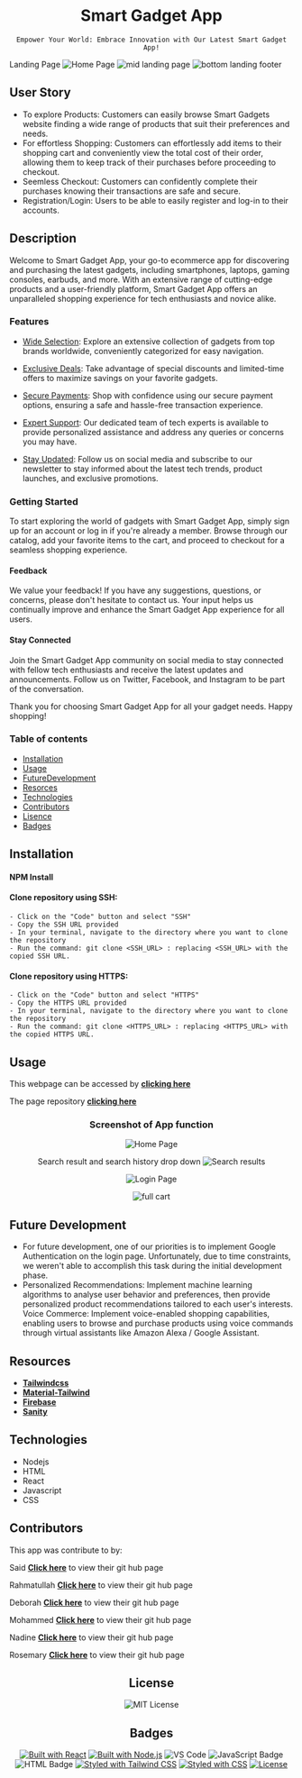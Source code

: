 <div align="center">

# Smart Gadget App

    Empower Your World: Embrace Innovation with Our Latest Smart Gadget App!

</div>

Landing Page
![Home Page](./src/assets/images/home%20page%20readme%20smart.JPG)
![mid landing page](./src/assets/images/smart%20ga%20landing2.JPG)
![bottom landing footer](./src/assets/images/landing%20three.JPG)

## User Story

- To explore Products: Customers can easily browse Smart Gadgets website finding a wide range of products that suit their preferences and needs.
- For effortless Shopping: Customers can effortlessly add items to their shopping cart and conveniently view the total cost of their order, allowing them to keep track of their purchases before proceeding to checkout.
- Seemless Checkout: Customers can confidently complete their purchases knowing their transactions are safe and secure.
- Registration/Login: Users to be able to easily register and log-in to their accounts.


## Description

Welcome to Smart Gadget App, your go-to ecommerce app for discovering and purchasing the latest gadgets, including smartphones, laptops, gaming consoles, earbuds, and more. With an extensive range of cutting-edge products and a user-friendly platform, Smart Gadget App offers an unparalleled shopping experience for tech enthusiasts and novice alike.


### Features

- <u>Wide Selection</u>: Explore an extensive collection of gadgets from top brands worldwide, conveniently categorized for easy navigation.

- <u>Exclusive Deals</u>: Take advantage of special discounts and limited-time offers to maximize savings on your favorite gadgets.

- <u>Secure Payments</u>: Shop with confidence using our secure payment options, ensuring a safe and hassle-free transaction experience.

- <u>Expert Support</u>: Our dedicated team of tech experts is available to provide personalized assistance and address any queries or concerns you may have.

- <u>Stay Updated</u>: Follow us on social media and subscribe to our newsletter to stay informed about the latest tech trends, product launches, and exclusive promotions.

### Getting Started

To start exploring the world of gadgets with Smart Gadget App, simply sign up for an account or log in if you're already a member. Browse through our catalog, add your favorite items to the cart, and proceed to checkout for a seamless shopping experience.

#### Feedback

We value your feedback! If you have any suggestions, questions, or concerns, please don't hesitate to contact us. Your input helps us continually improve and enhance the Smart Gadget App experience for all users.

#### Stay Connected

Join the Smart Gadget App community on social media to stay connected with fellow tech enthusiasts and receive the latest updates and announcements. Follow us on Twitter, Facebook, and Instagram to be part of the conversation.

Thank you for choosing Smart Gadget App for all your gadget needs. Happy shopping!

### Table of contents

- [Installation](#installation)
- [Usage](#usage)
- [FutureDevelopment](#FutureDevelopment)
- [Resorces](#resorces)
- [Technologies](#technologies)
- [Contributors](#contributors)
- [Lisence](#lisence)
- [Badges](#badges)


## Installation

#### NPM Install

#### Clone repository using SSH:
    - Click on the "Code" button and select "SSH"
    - Copy the SSH URL provided
    - In your terminal, navigate to the directory where you want to clone the repository
    - Run the command: git clone <SSH_URL> : replacing <SSH_URL> with the copied SSH URL.

#### Clone repository using HTTPS:
    - Click on the "Code" button and select "HTTPS"
    - Copy the HTTPS URL provided
    - In your terminal, navigate to the directory where you want to clone the repository
    - Run the command: git clone <HTTPS_URL> : replacing <HTTPS_URL> with the copied HTTPS URL.

## Usage

This webpage can be accessed by [**clicking here**](...)

The page repository [**clicking here**](https://github.com/SKhail/smart-gadget)

<div align="center">

### Screenshot of App function

![Home Page](./src/assets/images/home%20page%20readme%20smart.JPG)

Search result and search history drop down
![Search results](./src/assets/images/smartphoness.JPG)

![Login Page](./src/assets/images/loginnn.JPG)

![full cart](./src/assets/images/full%20cart.JPG)

</div>

## Future Development

- For future development, one of our priorities is to implement Google Authentication on the login page. Unfortunately, due to time constraints, we weren't able to accomplish this task during the initial development phase.
- Personalized Recommendations: Implement machine learning algorithms to analyse user behavior and preferences, then provide personalized product recommendations tailored to each user's interests.
Voice Commerce: Implement voice-enabled shopping capabilities, enabling users to browse and purchase products using voice commands through virtual assistants like Amazon Alexa / Google Assistant.


## Resources

- [**Tailwindcss**](https://tailwindcss.com/)
- [**Material-Tailwind**](https://www.material-tailwind.com/docs/react/carousel#carousel-with-content)
- [**Firebase**](https://console.firebase.google.com/u/2/)
- [**Sanity**](https://www.sanity.io/docs/content-studio/extending?utm_source=readme)

## Technologies

- Nodejs
- HTML
- React 
- Javascript 
- CSS 

## Contributors

This app was contribute to by:

Said [**Click here**](https://github.com/SKhail) to view their git hub page 

Rahmatullah [**Click here**](https://github.com/RahmatullahZadran) to view their git hub page

Deborah [**Click here**](https://github.com/dalabi91) to view their git hub page

Mohammed [**Click here**](https://github.com/Medj41) to view their git hub page

Nadine [**Click here**](https://github.com/NadineTsianta) to view their git hub page

Rosemary [**Click here**](https://github.com/RoseBenson) to view their git hub page

<div align="center">

## License

![MIT License](./src/assets/images/License-MIT-blue.svg)

## Badges

[![Built with React](https://img.shields.io/badge/Built%20with-React-blue)](https://reactjs.org/)
[![Built with Node.js](https://img.shields.io/badge/Built%20with-Node.js-green)](https://nodejs.org/)
![VS Code](https://img.shields.io/badge/Made%20with-VSCode-1f425f.svg)
![JavaScript Badge](https://img.shields.io/badge/JavaScript-F7DF1E?logo=javascript&logoColor=000&style=flat)
![HTML Badge](https://img.shields.io/badge/HTML-E34F26?logo=html5&logoColor=white&style=flat)
[![Styled with Tailwind CSS](https://img.shields.io/badge/Styled%20with-Tailwind_CSS-38B2AC?logo=tailwind-css)](https://tailwindcss.com/)
[![Styled with CSS](https://img.shields.io/badge/Styled%20with-CSS-blue)](https://developer.mozilla.org/en-US/docs/Web/CSS)
[![License](https://img.shields.io/badge/License-MIT-blue.svg)](https://opensource.org/licenses/MIT)

</div>
